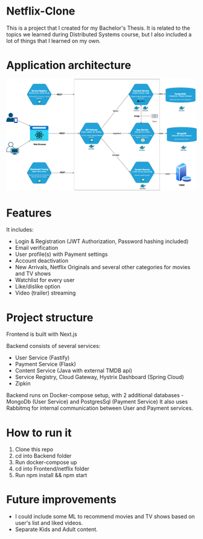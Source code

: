 # Netflix-Clone

This is a project that I created for my Bachelor's Thesis. It is related to the topics we learned during Distributed Systems course, but I also included a lot of things that I learned on my own.

# Application architecture
![plot](./documentation/netflix_clone.drawio.png)

# Features

It includes:
* Login & Registration (JWT Authorization, Password hashing included)
* Email verification
* User profile(s) with Payment settings
* Account deactivation
* New Arrivals, Netflix Originals and several other categories for movies and TV shows
* Watchlist for every user
* Like/dislike option
* Video (trailer) streaming

# Project structure

Frontend is built with Next.js

Backend consists of several services:
* User Service (Fastify)
* Payment Service (Flask)
* Content Service (Java with external TMDB api)
* Service Registry, Cloud Gateway, Hystrix Dashboard (Spring Cloud)
* Zipkin

Backend runs on Docker-compose setup, with 2 additional databases - MongoDb (User Service) and PostgresSql (Payment Service)
It also uses Rabbitmq for internal communication between User and Payment services.

# How to run it

1. Clone this repo
2. cd into Backend folder
3. Run docker-compose up
4. cd into Frontend/netflix folder
5. Run npm install && npm start

# Future improvements
- I could include some ML to recommend movies and TV shows based on user's list and liked videos.
- Separate Kids and Adult content.
